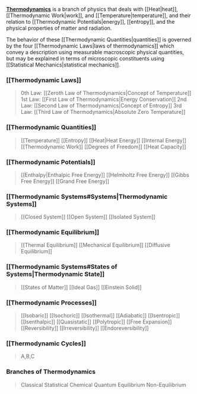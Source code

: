[**Thermodynamics**](https://en.wikipedia.org/wiki/Thermodynamics) is a branch of physics that deals with [[Heat\|heat]], [[Thermodynamic Work\|work]], and [[Temperature\|temperature]], and their relation to [[Thermodynamic Potentials\|energy]], [[entropy]], and the physical properties of matter and radiation.

The behavior of these [[Thermodynamic Quantities\|quantities]] is governed by the four [[Thermodynamic Laws\|laws of thermodynamics]] which convey a description using measurable macroscopic physical quantities, but may be explained in terms of microscopic constituents using [[Statistical Mechanics\|statistical mechanics]].

### [[Thermodynamic Laws]]
> 0th Law: [[Zeroth Law of Thermodynamics|Concept of Temperature]]
> 1st Law: [[First Law of Thermodynamics|Energy Conservation]]
> 2nd Law: [[Second Law of Thermodynamics|Concept of Entropy]]
> 3rd Law: [[Third Law of Thermodynamics|Absolute Zero Temperature]]
### [[Thermodynamic Quantities]]
> [[Temperature]]
> [[Entropy]]
> [[Heat\|Heat Energy]]
> [[Internal Energy]]
> [[Thermodynamic Work]]
> [[Degrees of Freedom]]
> [[Heat Capacity]]
### [[Thermodynamic Potentials]]
> [[Enthalpy\|Enthalpic Free Energy]]
> [[Helmholtz Free Energy]]
> [[Gibbs Free Energy]]
> [[Grand Free Energy]]
### [[Thermodynamic Systems#Systems\|Thermodynamic Systems]]
> [[Closed System]]
> [[Open System]]
> [[Isolated System]]
### [[Thermodynamic Equilibrium]]
> [[Thermal Equilibrium]]
> [[Mechanical Equilibrium]]
> [[Diffusive Equilibrium]]
### [[Thermodynamic Systems#States of Systems\|Thermodynamic State]]
> [[States of Matter]]
> [[Ideal Gas]]
> [[Einstein Solid]]
### [[Thermodynamic Processes]]
> [[Isobaric]]
> [[Isochoric]]
> [[Isothermal]]
> [[Adiabatic]]
> [[Isentropic]]
> [[Isenthalpic]]
> [[Quasistatic]]
> [[Polytropic]]
> [[Free Expansion]]
> [[Reversibility]]
> [[Irreversibility]]
> [[Endoreversibility]]
### [[Thermodynamic Cycles]]
> A,B,C
### Branches of Thermodynamics
> Classical 
> Statistical
> Chemical
> Quantum
> Equilibrium
> Non-Equilibrium

